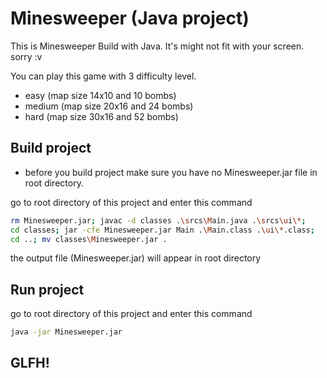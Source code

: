 # **Minesweeper (Java project)**

This is Minesweeper Build with Java. It's might not fit with your screen. sorry :v

You can play this game with 3 difficulty level.
* easy (map size 14x10 and 10 bombs)
* medium (map size 20x16 and 24 bombs)
* hard (map size 30x16 and 52 bombs)

## Build project

* before you build project make sure you have no Minesweeper.jar file in root directory.

go to root directory of this project and enter this command

```bash
rm Minesweeper.jar; javac -d classes .\srcs\Main.java .\srcs\ui\*;
cd classes; jar -cfe Minesweeper.jar Main .\Main.class .\ui\*.class;
cd ..; mv classes\Minesweeper.jar .
```
the output file (Minesweeper.jar) will appear in root directory

## Run project
go to root directory of this project and enter this command
```bash
java -jar Minesweeper.jar
```
## GLFH!
